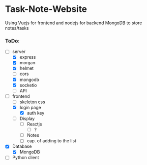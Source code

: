 # Task-Note-Website

Using Vuejs for frontend and nodejs for backend
MongoDB to store notes/tasks

### ToDo:

- [ ] server
  - [x] express
  - [x] morgan
  - [x] helmet
  - [ ] cors
  - [x] mongodb
  - [x] socketio
  - [ ] API
- [ ] frontend
  - [ ] skeleton css
  - [x] login page
    - [x] auth key
  - [ ] Display
    - [ ] Reactjs
      - [ ] ?
    - [ ] Notes
    - [ ] cap. of adding to the list
- [x] Database
  - [x] MongoDB
- [ ] Python client
